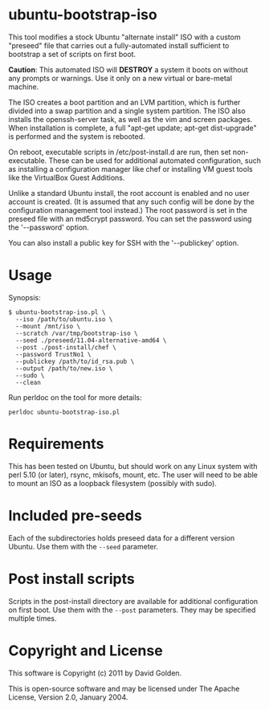 # ubuntu-bootstrap-iso

This tool modifies a stock Ubuntu "alternate install" ISO with a custom
"preseed" file that carries out a fully-automated install sufficient to
bootstrap a set of scripts on first boot.

**Caution**: This automated ISO will **DESTROY** a system it boots on
without any prompts or warnings.  Use it only on a new virtual or
bare-metal machine.

The ISO creates a boot partition and an LVM partition, which is further
divided into a swap partition and a single system partition.  The ISO
also installs the openssh-server task, as well as the vim and screen
packages.  When installation is complete, a full "apt-get update;
apt-get dist-upgrade" is performed and the system is rebooted.

On reboot, executable scripts in /etc/post-install.d are run, then set
non-executable.  These can be used for additional automated
configuration, such as installing a configuration manager like chef or
installing VM guest tools like the VirtualBox Guest Additions.

Unlike a standard Ubuntu install, the root account is enabled and no
user account is created.  (It is assumed that any such config will be
done by the configuration management tool instead.)  The root password
is set in the preseed file with an md5crypt password.  You can set the
password using the '--password' option.

You can also install a public key for SSH with the '--publickey' option.

# Usage

Synopsis:

    $ ubuntu-bootstrap-iso.pl \
      --iso /path/to/ubuntu.iso \
      --mount /mnt/iso \
      --scratch /var/tmp/bootstrap-iso \
      --seed ./preseed/11.04-alternative-amd64 \
      --post ./post-install/chef \
      --password TrustNo1 \
      --publickey /path/to/id_rsa.pub \
      --output /path/to/new.iso \
      --sudo \
      --clean

Run perldoc on the tool for more details:

    perldoc ubuntu-bootstrap-iso.pl

# Requirements

This has been tested on Ubuntu, but should work on any Linux system with
perl 5.10 (or later), rsync, mkisofs, mount, etc.  The user will need to be
able to mount an ISO as a loopback filesystem (possibly with sudo).

# Included pre-seeds

Each of the subdirectories holds preseed data for a different version
Ubuntu. Use them with the `--seed` parameter.

# Post install scripts

Scripts in the post-install directory are available for additional
configuration on first boot.  Use them with the `--post` parameters.
They may be specified multiple times.

# Copyright and License

This software is Copyright (c) 2011 by David Golden.
 
This is open-source software and may be licensed under The Apache License,
Version 2.0, January 2004.
